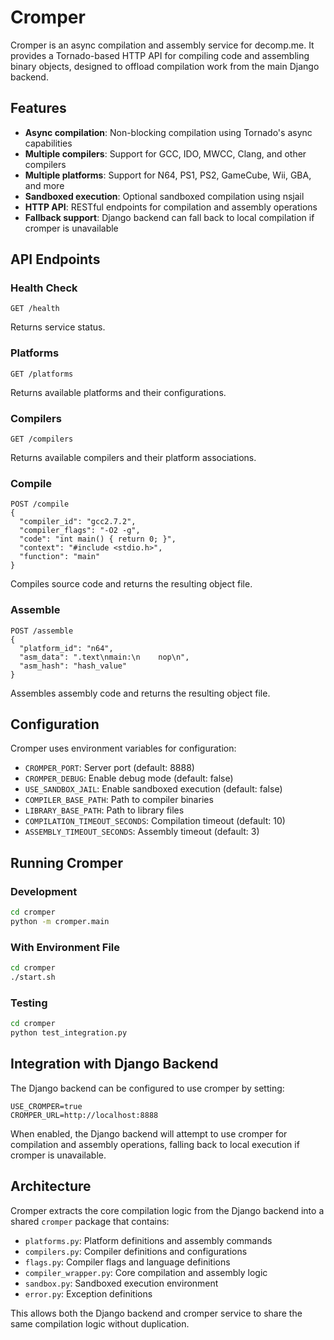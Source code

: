 # Cromper

Cromper is an async compilation and assembly service for decomp.me. It provides a Tornado-based HTTP API for compiling code and assembling binary objects, designed to offload compilation work from the main Django backend.

## Features

- **Async compilation**: Non-blocking compilation using Tornado's async capabilities
- **Multiple compilers**: Support for GCC, IDO, MWCC, Clang, and other compilers
- **Multiple platforms**: Support for N64, PS1, PS2, GameCube, Wii, GBA, and more
- **Sandboxed execution**: Optional sandboxed compilation using nsjail
- **HTTP API**: RESTful endpoints for compilation and assembly operations
- **Fallback support**: Django backend can fall back to local compilation if cromper is unavailable

## API Endpoints

### Health Check
```
GET /health
```
Returns service status.

### Platforms
```
GET /platforms
```
Returns available platforms and their configurations.

### Compilers
```
GET /compilers
```
Returns available compilers and their platform associations.

### Compile
```
POST /compile
{
  "compiler_id": "gcc2.7.2",
  "compiler_flags": "-O2 -g",
  "code": "int main() { return 0; }",
  "context": "#include <stdio.h>",
  "function": "main"
}
```
Compiles source code and returns the resulting object file.

### Assemble
```
POST /assemble
{
  "platform_id": "n64",
  "asm_data": ".text\nmain:\n    nop\n",
  "asm_hash": "hash_value"
}
```
Assembles assembly code and returns the resulting object file.

## Configuration

Cromper uses environment variables for configuration:

- `CROMPER_PORT`: Server port (default: 8888)
- `CROMPER_DEBUG`: Enable debug mode (default: false)
- `USE_SANDBOX_JAIL`: Enable sandboxed execution (default: false)
- `COMPILER_BASE_PATH`: Path to compiler binaries
- `LIBRARY_BASE_PATH`: Path to library files
- `COMPILATION_TIMEOUT_SECONDS`: Compilation timeout (default: 10)
- `ASSEMBLY_TIMEOUT_SECONDS`: Assembly timeout (default: 3)

## Running Cromper

### Development
```bash
cd cromper
python -m cromper.main
```

### With Environment File
```bash
cd cromper
./start.sh
```

### Testing
```bash
cd cromper
python test_integration.py
```

## Integration with Django Backend

The Django backend can be configured to use cromper by setting:

```
USE_CROMPER=true
CROMPER_URL=http://localhost:8888
```

When enabled, the Django backend will attempt to use cromper for compilation and assembly operations, falling back to local execution if cromper is unavailable.

## Architecture

Cromper extracts the core compilation logic from the Django backend into a shared `cromper` package that contains:

- `platforms.py`: Platform definitions and assembly commands
- `compilers.py`: Compiler definitions and configurations
- `flags.py`: Compiler flags and language definitions
- `compiler_wrapper.py`: Core compilation and assembly logic
- `sandbox.py`: Sandboxed execution environment
- `error.py`: Exception definitions

This allows both the Django backend and cromper service to share the same compilation logic without duplication.
